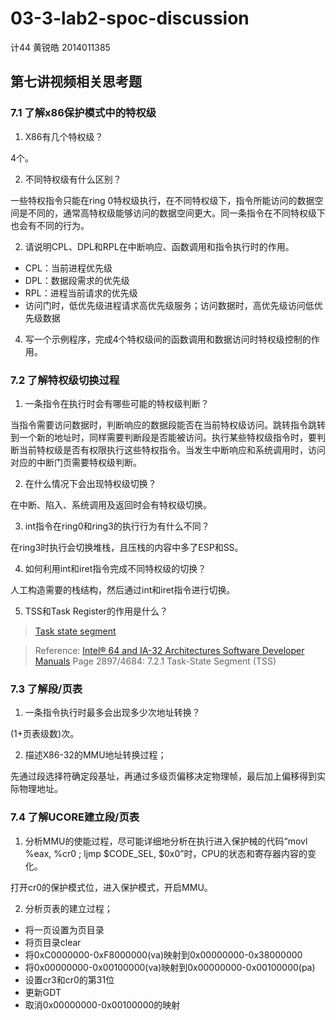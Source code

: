# 03-3-lab2-spoc-discussion

计44 黄锐皓 2014011385

## 第七讲视频相关思考题

### 7.1 了解x86保护模式中的特权级

1. X86有几个特权级？

4个。

2. 不同特权级有什么区别？

一些特权指令只能在ring 0特权级执行，在不同特权级下，指令所能访问的数据空间是不同的，通常高特权级能够访问的数据空间更大。同一条指令在不同特权级下也会有不同的行为。

2. 请说明CPL、DPL和RPL在中断响应、函数调用和指令执行时的作用。

- CPL：当前进程优先级
- DPL：数据段需求的优先级
- RPL：进程当前请求的优先级
- 访问门时，低优先级进程请求高优先级服务；访问数据时，高优先级访问低优先级数据

4. 写一个示例程序，完成4个特权级间的函数调用和数据访问时特权级控制的作用。

### 7.2 了解特权级切换过程

1. 一条指令在执行时会有哪些可能的特权级判断？

当指令需要访问数据时，判断响应的数据段能否在当前特权级访问。跳转指令跳转到一个新的地址时，同样需要判断段是否能被访问。执行某些特权级指令时，要判断当前特权级是否有权限执行这些特权指令。当发生中断响应和系统调用时，访问对应的中断门页需要特权级判断。

2. 在什么情况下会出现特权级切换？

在中断、陷入、系统调用及返回时会有特权级切换。

3. int指令在ring0和ring3的执行行为有什么不同？

在ring3时执行会切换堆栈，且压栈的内容中多了ESP和SS。

4. 如何利用int和iret指令完成不同特权级的切换？

人工构造需要的栈结构，然后通过int和iret指令进行切换。

5. TSS和Task Register的作用是什么？

> [Task state segment](https://en.wikipedia.org/wiki/Task_state_segment)

> Reference: [Intel® 64 and IA-32 Architectures Software Developer Manuals](http://os.cs.tsinghua.edu.cn/oscourse/OS2017spring/lecture04?action=AttachFile&do=view&target=325462-sdm-vol-1-2abcd-3abcd.pdf) Page 2897/4684: 7.2.1 Task-State Segment (TSS)

### 7.3 了解段/页表

1. 一条指令执行时最多会出现多少次地址转换？

(1+页表级数)次。

2. 描述X86-32的MMU地址转换过程；

先通过段选择符确定段基址，再通过多级页偏移决定物理帧，最后加上偏移得到实际物理地址。

### 7.4 了解UCORE建立段/页表

1. 分析MMU的使能过程，尽可能详细地分析在执行进入保护械的代码“movl %eax, %cr0 ; ljmp $CODE_SEL, $0x0”时，CPU的状态和寄存器内容的变化。

打开cr0的保护模式位，进入保护模式，开启MMU。

2. 分析页表的建立过程；

- 将一页设置为页目录
- 将页目录clear
- 将0xC0000000-0xF8000000(va)映射到0x00000000-0x38000000
- 将0x00000000-0x00100000(va)映射到0x00000000-0x00100000(pa)
- 设置cr3和cr0的第31位
- 更新GDT
- 取消0x00000000-0x00100000的映射